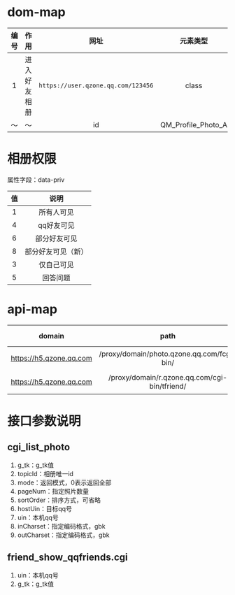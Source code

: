 # dom-map
编号 | 作用 | 网址 | 元素类型 | 元素名
:-: | :-: | :-: | :-: | :-:
1 | 进入好友相册 | `https://user.qzone.qq.com/123456` | class | btn-fs-sure
 | ～ | ～ | id | QM_Profile_Photo_A

# 相册权限
属性字段：data-priv

值 | 说明
:-: | :-:
1 | 所有人可见
4 | qq好友可见
6 | 部分好友可见
8 | 部分好友可见（新）
3 | 仅自己可见
5 | 回答问题

# api-map
domain | path | apt-name | api-function | data-type | request-type
:-: | :-: | :-: | :-: | :-: | :-:
https://h5.qzone.qq.com | /proxy/domain/photo.qzone.qq.com/fcgi-bin/ | cgi_list_photo | 返回照片列表 | jsonp | GET
https://h5.qzone.qq.com | /proxy/domain/r.qzone.qq.com/cgi-bin/tfriend/ | friend_show_qqfriends.cgi | 获取qq好友列表 | jsonp | GET


# 接口参数说明
## cgi_list_photo
1. g_tk：g_tk值
2. topicId：相册唯一id
3. mode：返回模式，0表示返回全部
4. pageNum：指定照片数量
5. sortOrder：排序方式，可省略
6. hostUin：目标qq号
7. uin：本机qq号
8. inCharset：指定编码格式，gbk
9. outCharset：指定编码格式，gbk

## friend_show_qqfriends.cgi
1. uin：本机qq号
2. g_tk：g_tk值
